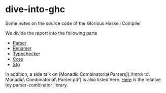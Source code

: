 # dive-into-ghc
Some notes on the source code of the Glorious Haskell Compiler

We divide the report into the following parts

* [Parser](./parser.pdf)
* [Renamer](./renamer.pdf)
* [Typechecker](./typechecker.pdf)
* [Core](./core.pdf)
* [Stg](./stg.pdf)


In addition, a side talk on [Monadic Combinatorial Parsers](./Intro\ to\ Monadic\ Combinatorial\ Parser.pdf) is also listed here. [Here](https://github.com/Neuromancer42/monparse) is the relative toy parser-combinator library.
